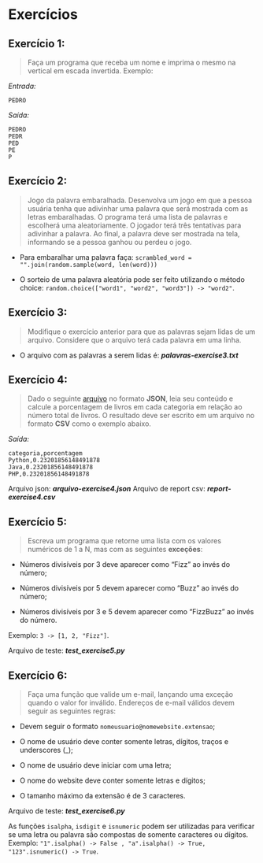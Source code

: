 # Exercícios

## Exercício 1:
> Faça um programa que receba um nome e imprima o mesmo na vertical em escada invertida. Exemplo: <br>

_Entrada:_
```
PEDRO
```

_Saída:_
```
PEDRO
PEDR
PED
PE
P
```

## Exercício 2:
> Jogo da palavra embaralhada. Desenvolva um jogo em que a pessoa usuária tenha que adivinhar uma palavra que será mostrada com as letras embaralhadas. O programa terá uma lista de palavras e escolherá uma aleatoriamente. O jogador terá três tentativas para adivinhar a palavra. Ao final, a palavra deve ser mostrada na tela, informando se a pessoa ganhou ou perdeu o jogo.

- Para embaralhar uma palavra faça: `scrambled_word = "".join(random.sample(word, len(word)))`

- O sorteio de uma palavra aleatória pode ser feito utilizando o método choice: `random.choice(["word1", "word2", "word3"]) -> "word2"`.

## Exercício 3:
> Modifique o exercício anterior para que as palavras sejam lidas de um arquivo. Considere que o arquivo terá cada palavra em uma linha.

- O arquivo com as palavras a serem lidas é: **_palavras-exercise3.txt_**


## Exercício 4:
> Dado o seguinte [arquivo](https://lms-assets.betrybe.com/lms/books.json?_gl=1*4q39pc*_ga*MTU2OTY1NTc3Mi4xNjYyNDgzMjU3*_ga_JRYMZ1LMBF*MTY4Nzk4NDg1NC4zMjAuMS4xNjg3OTg0OTAxLjEzLjAuMA..) no formato **JSON**, leia seu conteúdo e calcule a porcentagem de livros em cada categoria em relação ao número total de livros. O resultado deve ser escrito em um arquivo no formato **CSV** como o exemplo abaixo.

_Saída:_
```
categoria,porcentagem
Python,0.23201856148491878
Java,0.23201856148491878
PHP,0.23201856148491878
```

Arquivo json: **_arquivo-exercise4.json_**
Arquivo de report csv: **_report-exercise4.csv_**

## Exercício 5:
> Escreva um programa que retorne uma lista com os valores numéricos de 1 a N, mas com as seguintes **exceções**:

- Números divisíveis por 3 deve aparecer como “Fizz” ao invés do número;

- Números divisíveis por 5 devem aparecer como “Buzz” ao invés do número;

- Números divisíveis por 3 e 5 devem aparecer como “FizzBuzz” ao invés do número.

Exemplo: `3 -> [1, 2, "Fizz"]`.

Arquivo de teste: **_test_exercise5.py_**

## Exercício 6:
> Faça uma função que valide um e-mail, lançando uma exceção quando o valor for inválido. Endereços de e-mail válidos devem seguir as seguintes regras:

- Devem seguir o formato `nomeusuario@nomewebsite.extensao`;

- O nome de usuário deve conter somente letras, dígitos, traços e underscores (_);

- O nome de usuário deve iniciar com uma letra;

- O nome do website deve conter somente letras e dígitos;

- O tamanho máximo da extensão é de 3 caracteres.

Arquivo de teste: **_test_exercise6.py_**


As funções `isalpha`, `isdigit` e `isnumeric` podem ser utilizadas para verificar se uma letra ou palavra são compostas de somente caracteres ou dígitos. Exemplo: `"1".isalpha() -> False , "a".isalpha() -> True, "123".isnumeric() -> True`.





